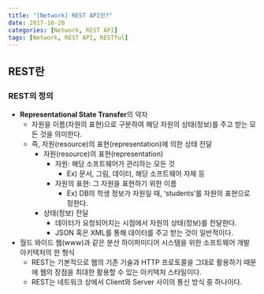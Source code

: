 ```yaml
---
title: "[Network] REST API란?"
date: 2017-10-20
categories: [Network, REST API]
tags: [Network, REST API, RESTful]
---
```


## REST란

### REST의 정의

- **Representational State Transfer**의 약자
  - 자원을 이름(자원의 표현)으로 구분하여 해당 자원의 상태(정보)를 주고 받는 모든 것을 의미한다.
  - 즉, 자원(resource)의 표현(representation)에 의한 상태 전달
    - 자원(resource)의 표현(representation)
      - 자원: 해당 소프트웨어가 관리하는 모든 것
        - Ex) 문서, 그림, 데이터, 해당 소프트웨어 자체 등
      - 자원의 표현: 그 자원을 표현하기 위한 이름
        - Ex) DB의 학생 정보가 자원일 때, ‘students’를 자원의 표현으로 정한다.
    - 상태(정보) 전달
      - 데이터가 요청되어지는 시점에서 자원의 상태(정보)를 전달한다.
      - JSON 혹은 XML를 통해 데이터를 주고 받는 것이 일반적이다.
- 월드 와이드 웹(www)과 같은 분산 하이퍼미디어 시스템을 위한 소프트웨어 개발 아키텍처의 한 형식
  - REST는 기본적으로 웹의 기존 기술과 HTTP 프로토콜을 그대로 활용하기 때문에 웹의 장점을 최대한 활용할 수 있는 아키텍처 스타일이다.
  - REST는 네트워크 상에서 Client와 Server 사이의 통신 방식 중 하나이다.